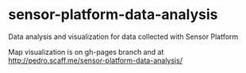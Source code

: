 # sensor-platform-data-analysis
Data analysis and visualization for data collected with Sensor Platform

Map visualization is on gh-pages branch and at http://pedro.scaff.me/sensor-platform-data-analysis/
